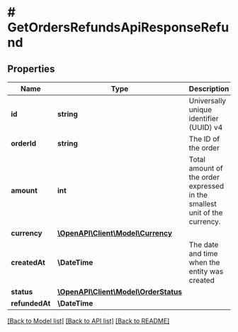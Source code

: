# # GetOrdersRefundsApiResponseRefund

## Properties

Name | Type | Description | Notes
------------ | ------------- | ------------- | -------------
**id** | **string** | Universally unique identifier (UUID) v4 |
**orderId** | **string** | The ID of the order |
**amount** | **int** | Total amount of the order expressed in the smallest unit of the currency. |
**currency** | [**\OpenAPI\Client\Model\Currency**](Currency.md) |  |
**createdAt** | **\DateTime** | The date and time when the entity was created |
**status** | [**\OpenAPI\Client\Model\OrderStatus**](OrderStatus.md) |  |
**refundedAt** | **\DateTime** |  |

[[Back to Model list]](../../README.md#models) [[Back to API list]](../../README.md#endpoints) [[Back to README]](../../README.md)
